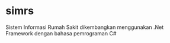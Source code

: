 # simrs
Sistem Informasi Rumah Sakit dikembangkan menggunakan .Net Framework dengan bahasa pemrograman C#
